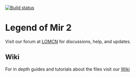 
[![Build status](https://ci.appveyor.com/api/projects/status/3bmm4n87ng1q3xjq/branch/master?svg=true)](https://ci.appveyor.com/project/ljee/mir2/branch/master)
# Legend of Mir 2

Visit our forum at [LOMCN](http://www.lomcn.org/forum/forumdisplay.php?633) for discussions, help, and updates.

## Wiki

For in depth guides and tutorials about the files visit our [Wiki](http://mir2wiki.com)
